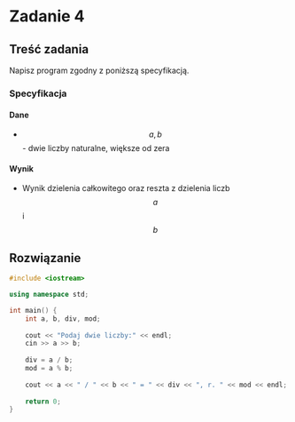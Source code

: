 # Zadanie 4

## Treść zadania

Napisz program zgodny z poniższą specyfikacją.

### Specyfikacja

#### Dane

* $$a, b$$ - dwie liczby naturalne, większe od zera

#### Wynik

* Wynik dzielenia całkowitego oraz reszta z dzielenia liczb $$a$$ i $$b$$ 

## Rozwiązanie

```cpp
#include <iostream>

using namespace std;

int main() {
    int a, b, div, mod;
    
    cout << "Podaj dwie liczby:" << endl;
    cin >> a >> b;
    
    div = a / b;
    mod = a % b;
    
    cout << a << " / " << b << " = " << div << ", r. " << mod << endl;
    
    return 0;
}
```

